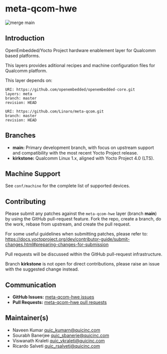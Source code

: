 # meta-qcom-hwe

![merge main](https://github.com/quic-yocto/meta-qcom-hwe/actions/workflows/merge-main.yml/badge.svg?branch=main)

## Introduction

OpenEmbedded/Yocto Project hardware enablement layer for Qualcomm based platforms.

This layers provides aditional recipes and machine configuration files for Qualcomm platform.

This layer depends on:

```
URI: https://github.com/openembedded/openembedded-core.git
layers: meta
branch: master
revision: HEAD

URI: https://github.com/Linaro/meta-qcom.git
branch: master
revision: HEAD
```

## Branches

- **main:** Primary development branch, with focus on upstream support and compatibility with the most recent Yocto Project release.
- **kirkstone:** Qualcomm Linux 1.x, aligned with Yocto Project 4.0 (LTS).

## Machine Support

See `conf/machine` for the complete list of supported devices.

## Contributing

Please submit any patches against the `meta-qcom-hwe` layer (branch **main**) by using the GitHub pull-request feature. Fork the repo, create a branch, do the work, rebase from upstream, and create the pull request.

For some useful guidelines when submitting patches, please refer to:
https://docs.yoctoproject.org/dev/contributor-guide/submit-changes.html#preparing-changes-for-submission

Pull requests will be discussed within the GitHub pull-request infrastructure.

Branch **kirkstone** is not open for direct contributions, please raise an issue with the suggested change instead.

## Communication

- **GitHub Issues:** [meta-qcom-hwe issues](https://github.com/quic-yocto/meta-qcom-hwe/issues)
- **Pull Requests:** [meta-qcom-hwe pull requests](https://github.com/quic-yocto/meta-qcom-hwe/pulls)

## Maintainer(s)

* Naveen Kumar <quic_kumarn@quicinc.com>
* Sourabh Banerjee <quic_sbanerje@quicinc.com>
* Viswanath Kraleti <quic_vkraleti@quicinc.com>
* Ricardo Salveti <quic_rsalveti@quicinc.com>
